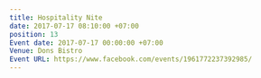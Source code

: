 ```yaml
---
title: Hospitality Nite
date: 2017-07-17 08:10:00 +07:00
position: 13
Event date: 2017-07-17 00:00:00 +07:00
Venue: Dons Bistro
Event URL: https://www.facebook.com/events/1961772237392985/
---
```


